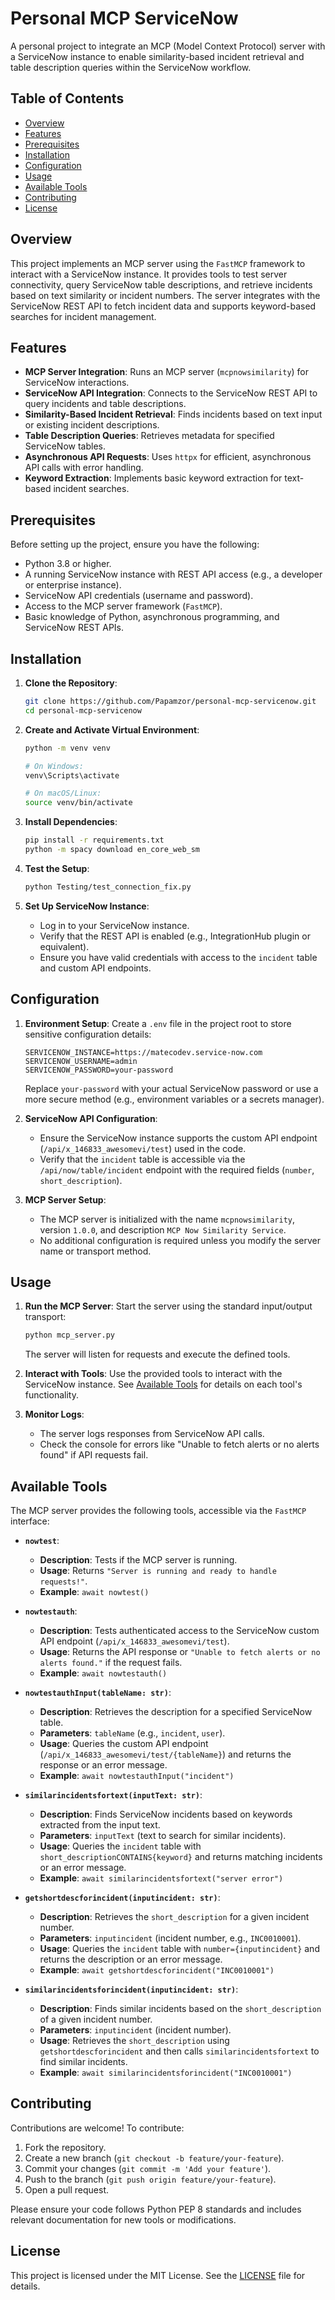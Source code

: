 # Personal MCP ServiceNow

A personal project to integrate an MCP (Model Context Protocol) server with a ServiceNow instance to enable similarity-based incident retrieval and table description queries within the ServiceNow workflow.

## Table of Contents
- [Overview](#overview)
- [Features](#features)
- [Prerequisites](#prerequisites)
- [Installation](#installation)
- [Configuration](#configuration)
- [Usage](#usage)
- [Available Tools](#available-tools)
- [Contributing](#contributing)
- [License](#license)

## Overview
This project implements an MCP server using the `FastMCP` framework to interact with a ServiceNow instance. It provides tools to test server connectivity, query ServiceNow table descriptions, and retrieve incidents based on text similarity or incident numbers. The server integrates with the ServiceNow REST API to fetch incident data and supports keyword-based searches for incident management.

## Features
- **MCP Server Integration**: Runs an MCP server (`mcpnowsimilarity`) for ServiceNow interactions.
- **ServiceNow API Integration**: Connects to the ServiceNow REST API to query incidents and table descriptions.
- **Similarity-Based Incident Retrieval**: Finds incidents based on text input or existing incident descriptions.
- **Table Description Queries**: Retrieves metadata for specified ServiceNow tables.
- **Asynchronous API Requests**: Uses `httpx` for efficient, asynchronous API calls with error handling.
- **Keyword Extraction**: Implements basic keyword extraction for text-based incident searches.

## Prerequisites
Before setting up the project, ensure you have the following:
- Python 3.8 or higher.
- A running ServiceNow instance with REST API access (e.g., a developer or enterprise instance).
- ServiceNow API credentials (username and password).
- Access to the MCP server framework (`FastMCP`).
- Basic knowledge of Python, asynchronous programming, and ServiceNow REST APIs.

## Installation
1. **Clone the Repository**:
   ```bash
   git clone https://github.com/Papamzor/personal-mcp-servicenow.git
   cd personal-mcp-servicenow
   ```

2. **Create and Activate Virtual Environment**:
   ```bash
   python -m venv venv
   
   # On Windows:
   venv\Scripts\activate
   
   # On macOS/Linux:
   source venv/bin/activate
   ```

3. **Install Dependencies**:
   ```bash
   pip install -r requirements.txt
   python -m spacy download en_core_web_sm
   ```

4. **Test the Setup**:
   ```bash
   python Testing/test_connection_fix.py
   ```

5. **Set Up ServiceNow Instance**:
   - Log in to your ServiceNow instance.
   - Verify that the REST API is enabled (e.g., IntegrationHub plugin or equivalent).
   - Ensure you have valid credentials with access to the `incident` table and custom API endpoints.

## Configuration
1. **Environment Setup**:
   Create a `.env` file in the project root to store sensitive configuration details:
   ```plaintext
   SERVICENOW_INSTANCE=https://matecodev.service-now.com
   SERVICENOW_USERNAME=admin
   SERVICENOW_PASSWORD=your-password
   ```
   Replace `your-password` with your actual ServiceNow password or use a more secure method (e.g., environment variables or a secrets manager).

2. **ServiceNow API Configuration**:
   - Ensure the ServiceNow instance supports the custom API endpoint (`/api/x_146833_awesomevi/test`) used in the code.
   - Verify that the `incident` table is accessible via the `/api/now/table/incident` endpoint with the required fields (`number`, `short_description`).

3. **MCP Server Setup**:
   - The MCP server is initialized with the name `mcpnowsimilarity`, version `1.0.0`, and description `MCP Now Similarity Service`.
   - No additional configuration is required unless you modify the server name or transport method.

## Usage
1. **Run the MCP Server**:
   Start the server using the standard input/output transport:
   ```bash
   python mcp_server.py
   ```
   The server will listen for requests and execute the defined tools.

2. **Interact with Tools**:
   Use the provided tools to interact with the ServiceNow instance. See [Available Tools](#available-tools) for details on each tool's functionality.

3. **Monitor Logs**:
   - The server logs responses from ServiceNow API calls.
   - Check the console for errors like "Unable to fetch alerts or no alerts found" if API requests fail.

## Available Tools
The MCP server provides the following tools, accessible via the `FastMCP` interface:

- **`nowtest`**:
  - **Description**: Tests if the MCP server is running.
  - **Usage**: Returns `"Server is running and ready to handle requests!"`.
  - **Example**: `await nowtest()`

- **`nowtestauth`**:
  - **Description**: Tests authenticated access to the ServiceNow custom API endpoint (`/api/x_146833_awesomevi/test`).
  - **Usage**: Returns the API response or `"Unable to fetch alerts or no alerts found."` if the request fails.
  - **Example**: `await nowtestauth()`

- **`nowtestauthInput(tableName: str)`**:
  - **Description**: Retrieves the description for a specified ServiceNow table.
  - **Parameters**: `tableName` (e.g., `incident`, `user`).
  - **Usage**: Queries the custom API endpoint (`/api/x_146833_awesomevi/test/{tableName}`) and returns the response or an error message.
  - **Example**: `await nowtestauthInput("incident")`

- **`similarincidentsfortext(inputText: str)`**:
  - **Description**: Finds ServiceNow incidents based on keywords extracted from the input text.
  - **Parameters**: `inputText` (text to search for similar incidents).
  - **Usage**: Queries the `incident` table with `short_descriptionCONTAINS{keyword}` and returns matching incidents or an error message.
  - **Example**: `await similarincidentsfortext("server error")`

- **`getshortdescforincident(inputincident: str)`**:
  - **Description**: Retrieves the `short_description` for a given incident number.
  - **Parameters**: `inputincident` (incident number, e.g., `INC0010001`).
  - **Usage**: Queries the `incident` table with `number={inputincident}` and returns the description or an error message.
  - **Example**: `await getshortdescforincident("INC0010001")`

- **`similarincidentsforincident(inputincident: str)`**:
  - **Description**: Finds similar incidents based on the `short_description` of a given incident number.
  - **Parameters**: `inputincident` (incident number).
  - **Usage**: Retrieves the `short_description` using `getshortdescforincident` and then calls `similarincidentsfortext` to find similar incidents.
  - **Example**: `await similarincidentsforincident("INC0010001")`

## Contributing
Contributions are welcome! To contribute:
1. Fork the repository.
2. Create a new branch (`git checkout -b feature/your-feature`).
3. Commit your changes (`git commit -m 'Add your feature'`).
4. Push to the branch (`git push origin feature/your-feature`).
5. Open a pull request.

Please ensure your code follows Python PEP 8 standards and includes relevant documentation for new tools or modifications.

## License
This project is licensed under the MIT License. See the [LICENSE](LICENSE) file for details.

